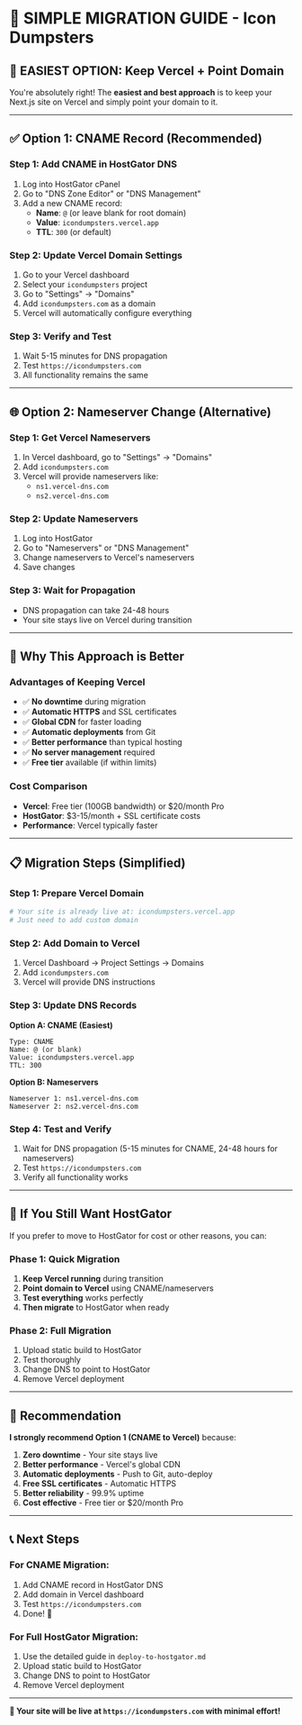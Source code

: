 # 🚀 **SIMPLE MIGRATION GUIDE** - Icon Dumpsters

## 🎯 **EASIEST OPTION: Keep Vercel + Point Domain**

You're absolutely right! The **easiest and best approach** is to keep your Next.js site on Vercel and simply point your domain to it.

---

## ✅ **Option 1: CNAME Record (Recommended)**

### **Step 1: Add CNAME in HostGator DNS**
1. Log into HostGator cPanel
2. Go to "DNS Zone Editor" or "DNS Management"
3. Add a new CNAME record:
   - **Name**: `@` (or leave blank for root domain)
   - **Value**: `icondumpsters.vercel.app`
   - **TTL**: `300` (or default)

### **Step 2: Update Vercel Domain Settings**
1. Go to your Vercel dashboard
2. Select your `icondumpsters` project
3. Go to "Settings" → "Domains"
4. Add `icondumpsters.com` as a domain
5. Vercel will automatically configure everything

### **Step 3: Verify and Test**
1. Wait 5-15 minutes for DNS propagation
2. Test `https://icondumpsters.com`
3. All functionality remains the same

---

## 🌐 **Option 2: Nameserver Change (Alternative)**

### **Step 1: Get Vercel Nameservers**
1. In Vercel dashboard, go to "Settings" → "Domains"
2. Add `icondumpsters.com`
3. Vercel will provide nameservers like:
   - `ns1.vercel-dns.com`
   - `ns2.vercel-dns.com`

### **Step 2: Update Nameservers**
1. Log into HostGator
2. Go to "Nameservers" or "DNS Management"
3. Change nameservers to Vercel's nameservers
4. Save changes

### **Step 3: Wait for Propagation**
- DNS propagation can take 24-48 hours
- Your site stays live on Vercel during transition

---

## 🎯 **Why This Approach is Better**

### **Advantages of Keeping Vercel**
- ✅ **No downtime** during migration
- ✅ **Automatic HTTPS** and SSL certificates
- ✅ **Global CDN** for faster loading
- ✅ **Automatic deployments** from Git
- ✅ **Better performance** than typical hosting
- ✅ **No server management** required
- ✅ **Free tier** available (if within limits)

### **Cost Comparison**
- **Vercel**: Free tier (100GB bandwidth) or $20/month Pro
- **HostGator**: $3-15/month + SSL certificate costs
- **Performance**: Vercel typically faster

---

## 📋 **Migration Steps (Simplified)**

### **Step 1: Prepare Vercel Domain**
```bash
# Your site is already live at: icondumpsters.vercel.app
# Just need to add custom domain
```

### **Step 2: Add Domain to Vercel**
1. Vercel Dashboard → Project Settings → Domains
2. Add `icondumpsters.com`
3. Vercel will provide DNS instructions

### **Step 3: Update DNS Records**
**Option A: CNAME (Easiest)**
```
Type: CNAME
Name: @ (or blank)
Value: icondumpsters.vercel.app
TTL: 300
```

**Option B: Nameservers**
```
Nameserver 1: ns1.vercel-dns.com
Nameserver 2: ns2.vercel-dns.com
```

### **Step 4: Test and Verify**
1. Wait for DNS propagation (5-15 minutes for CNAME, 24-48 hours for nameservers)
2. Test `https://icondumpsters.com`
3. Verify all functionality works

---

## 🔄 **If You Still Want HostGator**

If you prefer to move to HostGator for cost or other reasons, you can:

### **Phase 1: Quick Migration**
1. **Keep Vercel running** during transition
2. **Point domain to Vercel** using CNAME/nameservers
3. **Test everything** works perfectly
4. **Then migrate** to HostGator when ready

### **Phase 2: Full Migration**
1. Upload static build to HostGator
2. Test thoroughly
3. Change DNS to point to HostGator
4. Remove Vercel deployment

---

## 🎯 **Recommendation**

**I strongly recommend Option 1 (CNAME to Vercel)** because:

1. **Zero downtime** - Your site stays live
2. **Better performance** - Vercel's global CDN
3. **Automatic deployments** - Push to Git, auto-deploy
4. **Free SSL certificates** - Automatic HTTPS
5. **Better reliability** - 99.9% uptime
6. **Cost effective** - Free tier or $20/month Pro

---

## 📞 **Next Steps**

### **For CNAME Migration:**
1. Add CNAME record in HostGator DNS
2. Add domain in Vercel dashboard
3. Test `https://icondumpsters.com`
4. Done! 🎉

### **For Full HostGator Migration:**
1. Use the detailed guide in `deploy-to-hostgator.md`
2. Upload static build to HostGator
3. Change DNS to point to HostGator
4. Remove Vercel deployment

---

**🎯 Your site will be live at `https://icondumpsters.com` with minimal effort!**
